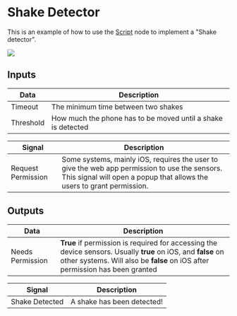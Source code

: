 # Shake Detector

This is an example of how to use the [Script](/nodes/javascript/script) node to implement a "Shake detector".

<div className="ndl-image-with-background">

![](/library/modules/shake-detector/preview.png)

</div>

## Inputs

| Data                                        | Description                                                  |
| ------------------------------------------- | ------------------------------------------------------------ |
| <span className="ndl-data">Timeout</span>   | The minimum time between two shakes                          |
| <span className="ndl-data">Threshold</span> | How much the phone has to be moved until a shake is detected |

| Signal                                                 | Description                                                                                                                                                             |
| ------------------------------------------------------ | ----------------------------------------------------------------------------------------------------------------------------------------------------------------------- |
| <span className="ndl-signal">Request Permission</span> | Some systems, mainly iOS, requires the user to give the web app permission to use the sensors. This signal will open a popup that allows the users to grant permission. |

## Outputs

| Data                                               | Description                                                                                                                                                                                   |
| -------------------------------------------------- | --------------------------------------------------------------------------------------------------------------------------------------------------------------------------------------------- |
| <span className="ndl-data">Needs Permission</span> | **True** if permission is required for accessing the device sensors. Usually **true** on iOS, and **false** on other systems. Will also be **false** on iOS after permission has been granted |

| Signal                                             | Description                |
| -------------------------------------------------- | -------------------------- |
| <span className="ndl-signal">Shake Detected</span> | A shake has been detected! |

